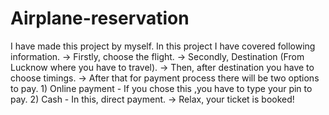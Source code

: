 # Airplane-reservation
I have made this project by myself.
In this project I have covered following information.
-> Firstly, choose the flight.
-> Secondly, Destination (From Lucknow where you have to travel).
-> Then, after destination you have to choose timings.
-> After that for payment process there will be two options to pay.
                      1) Online payment - If you chose this ,you have to type your pin to pay.
                      2) Cash - In this, direct payment.
-> Relax, your ticket is booked!                      
